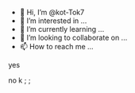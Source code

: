 - 👋 Hi, I’m @kot-Tok7
- 👀 I’m interested in ...
- 🌱 I’m currently learning ...
- 💞️ I’m looking to collaborate on ...
- 📫 How to reach me ...

<!---
kot-Tok7/kot-Tok7 is a ✨ special ✨ repository because its `README.md` (this file) appears on your GitHub profile.
You can click the Preview link to take a look at your changes.
--->yes
no
k
;
;

